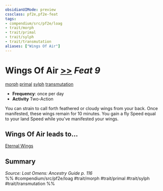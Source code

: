 ```yaml
---
obsidianUIMode: preview
cssclass: pf2e,pf2e-feat
tags:
- compendium/src/pf2e/loag
- trait/morph
- trait/primal
- trait/sylph
- trait/transmutation
aliases: ["Wings Of Air"]
---
```

# Wings Of Air  [>>](../../rules/core-rulebook/chapter-9-playing-the-game.md#Actions "Two-Action") *Feat 9*  
[morph](../../rules/traits/morph.md)  [primal](../../rules/traits/primal.md)  [sylph](../../rules/traits/sylph-b2.md)  [transmutation](../../rules/traits/transmutation.md)  

- **Frequency**: once per day
- **Activity** Two-Action

You can strain to call forth feathered or cloudy wings from your back. Once manifested, these wings remain for 10 minutes. You gain a fly Speed equal to your land Speed while you've manifested your wings.

## Wings Of Air leads to...

[Eternal Wings](eternal-wings-loag.md)

## Summary

*Source: Lost Omens: Ancestry Guide p. 116*  
%% #compendium/src/pf2e/loag #trait/morph #trait/primal #trait/sylph #trait/transmutation %%